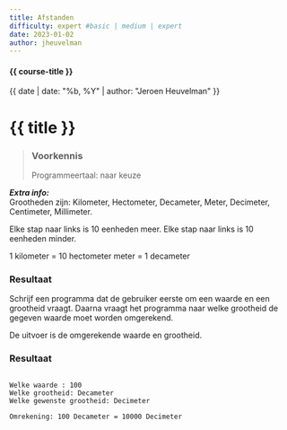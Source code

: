 ```yaml
---
title: Afstanden
difficulty: expert #basic | medium | expert
date: 2023-01-02
author: jheuvelman
---
```


#### {{ course-title }}
{{ date | date: "%b, %Y" | author: "Jeroen Heuvelman" }}


# {{ title }}

> ### Voorkennis
> Programmeertaal: naar keuze

***Extra info:***  
Grootheden zijn: Kilometer, Hectometer, Decameter, Meter, Decimeter,
Centimeter, Millimeter.

Elke stap naar links is 10 eenheden meer. Elke stap naar links is 10
eenheden minder.

1 kilometer = 10 hectometer meter = 1 decameter

### Resultaat
Schrijf een programma dat de gebruiker eerste om een waarde en een
grootheid vraagt. Daarna vraagt het programma naar welke grootheid de
gegeven waarde moet worden omgerekend.

De uitvoer is de omgerekende waarde en grootheid.

### Resultaat
```csv

Welke waarde : 100   
Welke grootheid: Decameter  
Welke gewenste grootheid: Decimeter  

Omrekening: 100 Decameter = 10000 Decimeter

```